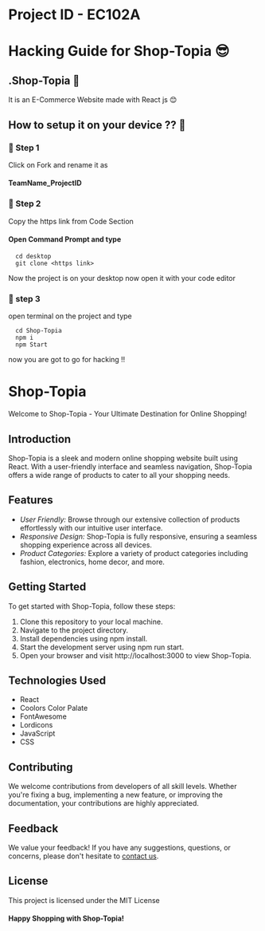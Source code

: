 # Project ID - EC102A

# Hacking Guide for Shop-Topia 😎

## .Shop-Topia 🤞

It is an E-Commerce Website made with React js 😊


## How to setup it on your device ?? 🤔

### 🤞 Step 1

Click on Fork and rename it as

#### TeamName_ProjectID
### 🤞 Step 2 
Copy the https link from Code Section

#### Open Command Prompt and type

```http
  cd desktop
  git clone <https link>
```
Now the project is on your desktop now open it with your code editor
### 🤞 step 3
open terminal on the project and type 
```http
  cd Shop-Topia
  npm i
  npm Start
```
now you are got to go for hacking !!


# Shop-Topia

Welcome to Shop-Topia - Your Ultimate Destination for Online Shopping!

## Introduction

Shop-Topia is a sleek and modern online shopping website built using React. With a user-friendly interface and seamless navigation, Shop-Topia offers a wide range of products to cater to all your shopping needs.

## Features

- *User Friendly:* Browse through our extensive collection of products effortlessly with our intuitive user interface.
- *Responsive Design:* Shop-Topia is fully responsive, ensuring a seamless shopping experience across all devices.
- *Product Categories:* Explore a variety of product categories including fashion, electronics, home decor, and more.

## Getting Started

To get started with Shop-Topia, follow these steps:

1. Clone this repository to your local machine.
2. Navigate to the project directory.
3. Install dependencies using npm install.
4. Start the development server using npm run start.
5. Open your browser and visit http://localhost:3000 to view Shop-Topia.

## Technologies Used

- React
- Coolors Color Palate
- FontAwesome
- Lordicons
- JavaScript
- CSS

## Contributing

We welcome contributions from developers of all skill levels. Whether you're fixing a bug, implementing a new feature, or improving the documentation, your contributions are highly appreciated.

## Feedback

We value your feedback! If you have any suggestions, questions, or concerns, please don't hesitate to [contact us](mailto:soumajyoti.sarkar.21@aot.edu.in).

## License

This project is licensed under the MIT License 
#### Happy Shopping with Shop-Topia!
